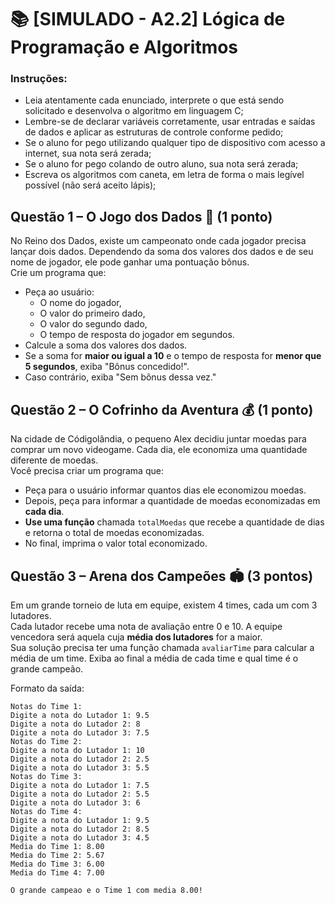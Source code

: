 # 📚 **[SIMULADO - A2.2] Lógica de Programação e Algoritmos**

### Instruções:  
- Leia atentamente cada enunciado, interprete o que está sendo solicitado e desenvolva o algoritmo em linguagem C; 
- Lembre-se de declarar variáveis corretamente, usar entradas e saídas de dados e aplicar as estruturas de controle conforme pedido;
- Se o aluno for pego utilizando qualquer tipo de dispositivo com acesso a internet, sua nota será zerada;
- Se o aluno for pego colando de outro aluno, sua nota será zerada;
- Escreva os algoritmos com caneta, em letra de forma o mais legível possível (não será aceito lápis);

## Questão 1 – O Jogo dos Dados 🎲  (1 ponto)

No Reino dos Dados, existe um campeonato onde cada jogador precisa lançar dois dados. Dependendo da soma dos valores dos dados e de seu nome de jogador, ele pode ganhar uma pontuação bônus.  
Crie um programa que:

- Peça ao usuário:
  - O nome do jogador,
  - O valor do primeiro dado,
  - O valor do segundo dado,
  - O tempo de resposta do jogador em segundos.
- Calcule a soma dos valores dos dados.
- Se a soma for **maior ou igual a 10** e o tempo de resposta for **menor que 5 segundos**, exiba "Bônus concedido!".
- Caso contrário, exiba "Sem bônus dessa vez."

## Questão 2 – O Cofrinho da Aventura 💰 (1 ponto)

Na cidade de Códigolândia, o pequeno Alex decidiu juntar moedas para comprar um novo videogame. Cada dia, ele economiza uma quantidade diferente de moedas.  
Você precisa criar um programa que:

- Peça para o usuário informar quantos dias ele economizou moedas.
- Depois, peça para informar a quantidade de moedas economizadas em **cada dia**.
- **Use uma função** chamada `totalMoedas` que recebe a quantidade de dias e retorna o total de moedas economizadas.
- No final, imprima o valor total economizado.

## Questão 3 – Arena dos Campeões 🏟️ (3 pontos)

Em um grande torneio de luta em equipe, existem 4 times, cada um com 3 lutadores.  
Cada lutador recebe uma nota de avaliação entre 0 e 10. A equipe vencedora será aquela cuja **média dos lutadores** for a maior.  
Sua solução precisa ter uma função chamada `avaliarTime` para calcular a média de um time.
Exiba ao final a média de cada time e qual time é o grande campeão.

Formato da saída:
```
Notas do Time 1:
Digite a nota do Lutador 1: 9.5
Digite a nota do Lutador 2: 8
Digite a nota do Lutador 3: 7.5
Notas do Time 2:
Digite a nota do Lutador 1: 10
Digite a nota do Lutador 2: 2.5
Digite a nota do Lutador 3: 5.5
Notas do Time 3:
Digite a nota do Lutador 1: 7.5
Digite a nota do Lutador 2: 5.5
Digite a nota do Lutador 3: 6
Notas do Time 4:
Digite a nota do Lutador 1: 9.5
Digite a nota do Lutador 2: 8.5
Digite a nota do Lutador 3: 4.5
Media do Time 1: 8.00
Media do Time 2: 5.67
Media do Time 3: 6.00
Media do Time 4: 7.00

O grande campeao e o Time 1 com media 8.00!
```

